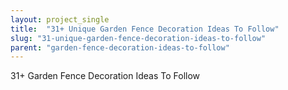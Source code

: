 ```yaml
---
layout: project_single
title:  "31+ Unique Garden Fence Decoration Ideas To Follow"
slug: "31-unique-garden-fence-decoration-ideas-to-follow"
parent: "garden-fence-decoration-ideas-to-follow"
---
```

31+ Garden Fence Decoration Ideas To Follow